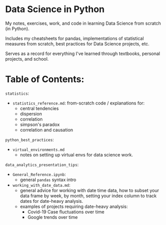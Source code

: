 # Data Science in Python
My notes, exercises, work, and code in learning Data Science from scratch (in Python). 

Includes my cheatsheets for pandas, implementations of statistical measures from scratch, best practices for Data Science projects, etc.

Serves as a record for everything I've learned through textbooks, personal projects, and school. 


# Table of Contents:

`statistics`:
- `statistics_reference.md`: from-scratch code / explanations for:
  - central tendencies 
  - dispersion
  - correlation
  - simpson's paradox
  - correlation and causation

`python_best_practices`:
- `virtual_environments.md` 
  - notes on setting up virtual envs for data science work. 

`data_analytics_presentation_tips`:
- `General_Reference.ipynb`:
    - general `pandas` syntax intro
- `working_with_date_data.md`:
    - general advice for working with date time data, how to subset your data frame by week, by month, setting your index column to track dates for date-heavy analysis.
    - examples of projects requiring date-heavy analysis: 
      - Covid-19 Case fluctuations over time 
      - Google trends over time
